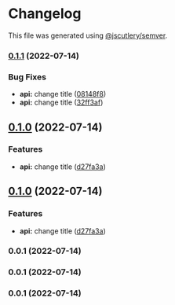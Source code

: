 # Changelog

This file was generated using [@jscutlery/semver](https://github.com/jscutlery/semver).

### [0.1.1](https://github.com/domirs/nx-test/compare/api@0.1.0...api@0.1.1) (2022-07-14)


### Bug Fixes

* **api:** change title ([08148f8](https://github.com/domirs/nx-test/commit/08148f86ebf12ceb47dc793a3640a3aa669f0df9))
* **api:** change title ([32ff3af](https://github.com/domirs/nx-test/commit/32ff3af8bc1d7d0ca7a1d2594310ead394259d0c))

## [0.1.0](https://github.com/domirs/nx-test/compare/api@0.0.1...api@0.1.0) (2022-07-14)


### Features

* **api:** change title ([d27fa3a](https://github.com/domirs/nx-test/commit/d27fa3af84a9418fc81e1a315d81a1c5c753f356))

## [0.1.0](https://github.com/domirs/nx-test/compare/api@0.0.1...api@0.1.0) (2022-07-14)

### Features

- **api:** change title ([d27fa3a](https://github.com/domirs/nx-test/commit/d27fa3af84a9418fc81e1a315d81a1c5c753f356))

### 0.0.1 (2022-07-14)

### 0.0.1 (2022-07-14)

### 0.0.1 (2022-07-14)
